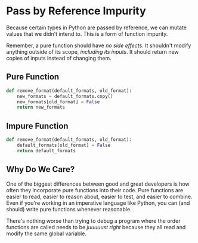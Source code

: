 # Pass by Reference Impurity

Because certain types in Python are passed by reference, we can mutate values that we didn't intend to. This is a form of function impurity.

Remember, a pure function should have _no side effects_. It shouldn't modify anything outside of its scope, _including its inputs_. It should return new copies of inputs instead of changing them.

## Pure Function

```py
def remove_format(default_formats, old_format):
    new_formats = default_formats.copy()
    new_formats[old_format] = False
    return new_formats
```
## Impure Function

```py
def remove_format(default_formats, old_format):
    default_formats[old_format] = False
    return default_formats
```

## Why Do We Care?

One of the biggest differences between good and great developers is how often they incorporate pure functions into their code. Pure functions are easier to read, easier to reason about, easier to test, and easier to combine. Even if you're working in an imperative language like Python, you can (and should) write pure functions whenever reasonable.

There's nothing worse than trying to debug a program where the order functions are called needs to be _juuuuust right_ because they all read and modify the same global variable.